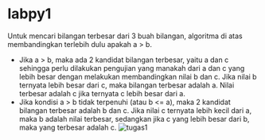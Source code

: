 # labpy1
Untuk mencari bilangan terbesar dari 3 buah bilangan, algoritma di atas membandingkan terlebih dulu apakah a > b.
- Jika a > b, maka ada 2 kandidat bilangan terbesar, yaitu a dan c sehingga perlu dilakukan pengujian yang manakah dari a dan c yang lebih besar dengan melakukan membandingkan nilai b dan c. Jika nilai b ternyata lebih besar dari c, maka bilangan terbesar adalah a. Nilai terbesar adalah c jika ternyata c lebih besar dari a.
- Jika kondisi a > b tidak terpenuhi (atau b <= a), maka 2 kandidat bilangan terbesar adalah b dan c. Jika nilai c ternyata lebih kecil dari a, maka b adalah nilai terbesar, sedangkan jika c yang lebih besar dari b, maka yang terbesar adalah c.
![tugas1](https://user-images.githubusercontent.com/46735232/52614621-e3185080-2ec4-11e9-921d-619bb2b6b764.JPG)
